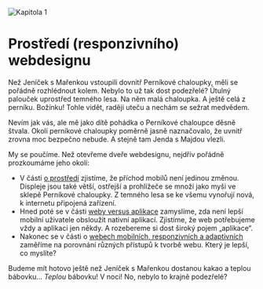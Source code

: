 ![Kapitola 1](dist/images/original/numbers/1.jpg)

# Prostředí (responzivního) webdesignu 

Než Jeníček s Mařenkou vstoupili dovnitř Perníkové chaloupky, měli se pořádně rozhlédnout kolem. Nebylo to už tak dost podezřelé? Útulný palouček uprostřed temného lesa. Na něm malá chaloupka. A ještě celá z perníku. Božínku! Tohle vidět, raději uteču a nechám se sežrat medvědem. 

Nevím jak vás, ale mě jako dítě pohádka o Perníkové chaloupce děsně štvala. Okolí perníkové chaloupky poměrně jasně naznačovalo, že uvnitř zrovna moc bezpečno nebude. A stejně tam Jenda s Majdou vlezli.

My se poučíme. Než otevřeme dveře webdesignu, nejdřív pořádně prozkoumáme jeho okolí: 

- V části [o prostředí](prostredi-proc-responzivni-design.md) zjistíme, že příchod mobilů není jedinou změnou. Displeje jsou také větší, ostřejší a prohlížeče se množí jako myši ve sklepě Perníkové chaloupky. Z temného lesa se ke všemu vynořují nová, k internetu připojená zařízení.
- Hned poté se v části [weby versus aplikace](weby-vs-aplikace.md) zamyslíme, zda není lepší mobilní uživatele obsloužit nativní aplikací. Zjistíme, že web potřebujeme vždy a aplikaci jen někdy. A rozebereme si dost široký pojem „aplikace“.
- Nakonec se v části o [webech mobilních, responzivních a adaptivních](mobilni-responzivni-adaptivni.md) zaměříme na porovnání různých přístupů k tvorbě webu. Který je lepší, co myslíte?

Budeme mít hotovo ještě než Jeníček s Mařenkou dostanou kakao a teplou bábovku… *Teplou* bábovku! V noci! No, nebylo to krajně podezřelé?
